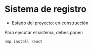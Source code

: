 <h1>Sistema de registro</h1> 

- Estado del proyecto: en construcción 

Para ejecutar el sistema, debes poner: 

````nmp install react````
